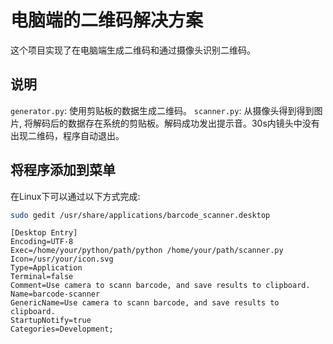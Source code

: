 # 电脑端的二维码解决方案
这个项目实现了在电脑端生成二维码和通过摄像头识别二维码。
## 说明
`generator.py`: 使用剪贴板的数据生成二维码。
`scanner.py`: 从摄像头得到得到图片, 将解码后的数据存在系统的剪贴板。解码成功发出提示音。30s内镜头中没有出现二维码，程序自动退出。

## 将程序添加到菜单
在Linux下可以通过以下方式完成:
```bash
sudo gedit /usr/share/applications/barcode_scanner.desktop
```
```
[Desktop Entry]
Encoding=UTF-8
Exec=/home/your/python/path/python /home/your/path/scanner.py
Icon=/usr/your/icon.svg
Type=Application
Terminal=false
Comment=Use camera to scann barcode, and save results to clipboard.
Name=barcode-scanner
GenericName=Use camera to scann barcode, and save results to clipboard.
StartupNotify=true
Categories=Development;
```
